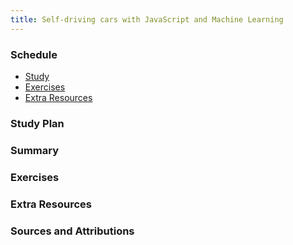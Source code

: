 ```yaml
---
title: Self-driving cars with JavaScript and Machine Learning
---
```


### Schedule

  - [Study](#study-plan-NN)
  - [Exercises](#exercises-NN)
  - [Extra Resources](#extra-resources-NN)

### Study Plan

  <!-- TODO: Probably a 2-day Module? -->
  <!-- TODO: Self-Driving Car with JavaScript Course – Neural Networks and Machine Learning -->
  <!-- TODO: STUDY: https://www.youtube.com/watch?v=Rs_rAxEsAvI -->

### Summary

### Exercises

### Extra Resources

### Sources and Attributions